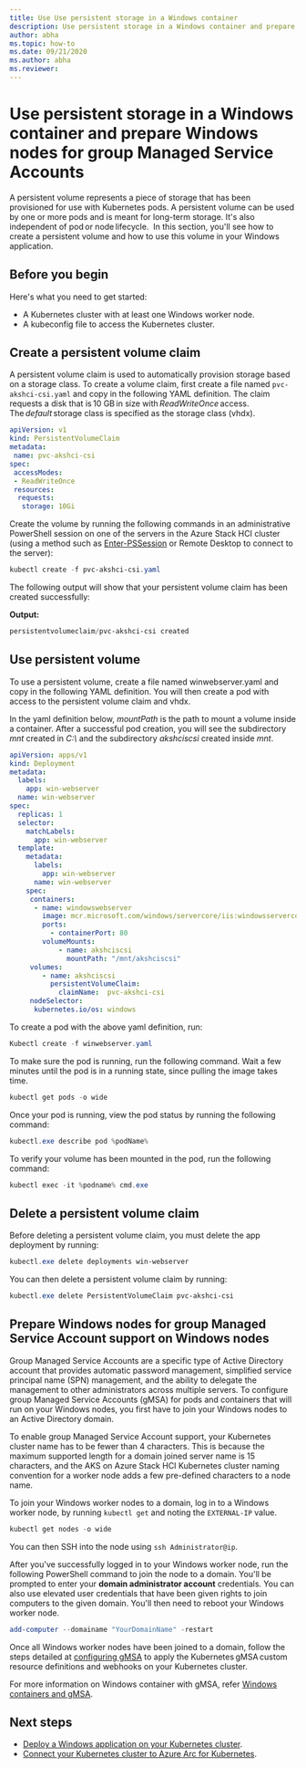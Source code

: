 ```yaml
---
title: Use Use persistent storage in a Windows container
description: Use persistent storage in a Windows container and prepare Windows nodes for group Managed Service Accounts
author: abha
ms.topic: how-to
ms.date: 09/21/2020
ms.author: abha
ms.reviewer: 
---
```


# Use persistent storage in a Windows container and prepare Windows nodes for group Managed Service Accounts

A persistent volume represents a piece of storage that has been provisioned for use with Kubernetes pods. A persistent volume can be used by one or more pods and is meant for long-term storage. It's also independent of pod or node lifecycle.  In this section, you'll see how to create a persistent volume and how to use this volume in your Windows application.

## Before you begin

Here's what you need to get started:

* A Kubernetes cluster with at least one Windows worker node.
* A kubeconfig file to access the Kubernetes cluster.


## Create a persistent volume claim

A persistent volume claim is used to automatically provision storage based on a storage class. To create a volume claim, first create a file named `pvc-akshci-csi.yaml` and copy in the following YAML definition. The claim requests a disk that is 10 GB in size with *ReadWriteOnce* access. The *default* storage class is specified as the storage class (vhdx).  

```yaml
apiVersion: v1
kind: PersistentVolumeClaim
metadata:
 name: pvc-akshci-csi
spec:
 accessModes:
 - ReadWriteOnce
 resources:
  requests:
   storage: 10Gi
```
Create the volume by running the following commands in an administrative PowerShell session on one of the servers in the Azure Stack HCI cluster (using a method such as [Enter-PSSession](/powershell/module/microsoft.powershell.core/enter-pssession) or Remote Desktop to connect to the server): 


```PowerShell
kubectl create -f pvc-akshci-csi.yaml 
```
The following output will show that your persistent volume claim has been created successfully:

**Output:**
```PowerShell
persistentvolumeclaim/pvc-akshci-csi created
```

## Use persistent volume

To use a persistent volume, create a file named winwebserver.yaml and copy in the following YAML definition. You will then create a pod with access to the persistent volume claim and vhdx. 

In the yaml definition below, *mountPath* is the path to mount a volume inside a container. After a successful pod creation, you will see the subdirectory *mnt* created in *C:\\* and the subdirectory *akshciscsi* created inside *mnt*.


```yaml
apiVersion: apps/v1 
kind: Deployment 
metadata: 
  labels: 
    app: win-webserver 
  name: win-webserver 
spec: 
  replicas: 1 
  selector: 
    matchLabels: 
      app: win-webserver 
  template: 
    metadata: 
      labels: 
        app: win-webserver 
      name: win-webserver 
    spec: 
     containers: 
      - name: windowswebserver 
        image: mcr.microsoft.com/windows/servercore/iis:windowsservercore-ltsc2019 
        ports:  
          - containerPort: 80    
        volumeMounts: 
            - name: akshciscsi 
              mountPath: "/mnt/akshciscsi" 
     volumes: 
        - name: akshciscsi 
          persistentVolumeClaim: 
            claimName:  pvc-akshci-csi 
     nodeSelector: 
      kubernetes.io/os: windows 
```

To create a pod with the above yaml definition, run:

```PowerShell
Kubectl create -f winwebserver.yaml 
```

To make sure the pod is running, run the following command. Wait a few minutes until the pod is in a running state, since pulling the image takes time.

```PowerShell
kubectl get pods -o wide 
```
Once your pod is running, view the pod status by running the following command: 

```PowerShell
kubectl.exe describe pod %podName% 
```

To verify your volume has been mounted in the pod, run the following command:

```PowerShell
kubectl exec -it %podname% cmd.exe 
```

## Delete a persistent volume claim

Before deleting a persistent volume claim, you must delete the app deployment by running:

```PowerShell
kubectl.exe delete deployments win-webserver
```

You can then delete a persistent volume claim by running:

```PowerShell
kubectl.exe delete PersistentVolumeClaim pvc-akshci-csi
```

## Prepare Windows nodes for group Managed Service Account support on Windows nodes

Group Managed Service Accounts are a specific type of Active Directory account that provides automatic password management, simplified service principal name (SPN) management, and the ability to delegate the management to other administrators across multiple servers. To configure group Managed Service Accounts (gMSA) for pods and containers that will run on your Windows nodes, you first have to join your Windows nodes to an Active Directory domain.

To enable group Managed Service Account support, your Kubernetes cluster name has to be fewer than 4 characters. This is because the maximum supported length for a domain joined server name is 15 characters, and the AKS on Azure Stack HCI Kubernetes cluster naming convention for a worker node adds a few pre-defined characters to a node name.

To join your Windows worker nodes to a domain, log in to a Windows worker node, by running `kubectl get` and noting the `EXTERNAL-IP` value.

```PowerShell
kubectl get nodes -o wide
``` 

You can then SSH into the node using `ssh Administrator@ip`. 

After you've successfully logged in to your Windows worker node, run the following PowerShell command to join the node to a domain. You'll be prompted to enter your **domain administrator account** credentials. You can also use elevated user credentials that have been given rights to join computers to the given domain. You'll then need to reboot your Windows worker node.

```PowerShell
add-computer --domainame "YourDomainName" -restart
```

Once all Windows worker nodes have been joined to a domain, follow the steps detailed at [configuring gMSA](https://kubernetes.io/docs/tasks/configure-pod-container/configure-gmsa) to apply the Kubernetes gMSA custom resource definitions and webhooks on your Kubernetes cluster.

For more information on Windows container with gMSA, refer [Windows containers and gMSA](/virtualization/windowscontainers/manage-containers/manage-serviceaccounts). 

## Next steps
- [Deploy a Windows application on your Kubernetes cluster](./deploy-windows-application.md).
- [Connect your Kubernetes cluster to Azure Arc for Kubernetes](./connect-to-arc.md).
